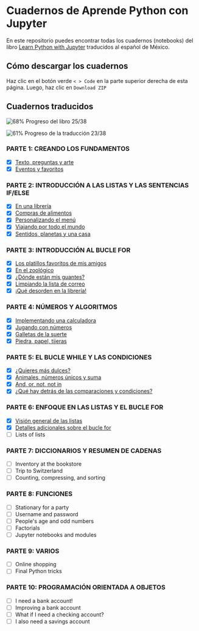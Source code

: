 # Cuadernos de Aprende Python con Jupyter

En este repositorio puedes encontrar todas los cuadernos (notebooks) del libro [Learn Python with Jupyter](https://learnpythonwithjupyter.com) traducidos al español de México. 

## Cómo descargar los cuadernos 
Haz clic en el botón verde `< > Code` en la parte superior derecha de esta página. Luego, haz clic en `Download ZIP`

## Cuadernos traducidos

![68%](https://progress-bar.dev/68) Progreso del libro 25/38 

![61%](https://progress-bar.dev/61) Progreso de la traducción 23/38 

### PARTE 1: CREANDO LOS FUNDAMENTOS
- [x] [Texto, preguntas y arte](01_string_input_print.ipynb)
- [x] [Eventos y favoritos](02_variables.ipynb)

### PARTE 2: INTRODUCCIÓN A LAS LISTAS Y LAS SENTENCIAS IF/ELSE
- [x] [En una librería](03_list_if_in_else.ipynb)
- [x] [Compras de alimentos](04_list_append_remove.ipynb)
- [x] [Personalizando el menú](05_list_index_pop_insert.ipynb)
- [x] [Viajando por todo el mundo](06_list_slicing.ipynb)
- [x] [Sentidos, planetas y una casa](07_list_slicing_use.ipynb)

### PARTE 3: INTRODUCCIÓN AL BUCLE FOR
- [x] [Los platillos favoritos de mis amigos](08_for_range.ipynb)
- [x] [En el zoológico](09_for_loop_if_equals.ipynb)
- [x] [¿Dónde están mis guantes?](10_for_search.ipynb)
- [x] [Limpiando la lista de correo](11_for_change_list.ipynb)
- [x] [¡Qué desorden en la librería!](12_for_create_list.ipynb)

### PARTE 4: NÚMEROS Y ALGORITMOS
- [x] [Implementando una calculadora](13_numbers.ipynb)
- [x] [Jugando con números](14_list_of_numbers.ipynb)
- [x] [Galletas de la suerte](15_random.ipynb)
- [x] [Piedra, papel, tijeras](16_intro_to_algos.ipynb)

### PARTE 5: EL BUCLE WHILE Y LAS CONDICIONES
- [x] [¿Quieres más dulces?](17_while_loop.ipynb)
- [x] [Animales, números únicos y suma](18_while_conditions.ipynb)
- [x] [And, or, not, not in](19_combining_conditions.ipynb)
- [x] [¿Qué hay detrás de las comparaciones y condiciones?](20_booleans.ipynb)

### PARTE 6: ENFOQUE EN LAS LISTAS Y EL BUCLE FOR
- [x] [Visión general de las listas](21_list_overview.ipynb)
- [x] [Detalles adicionales sobre el bucle for](22_for_overview.ipynb)
- [ ] Lists of lists

### PARTE 7: DICCIONARIOS Y RESUMEN DE CADENAS
- [ ] Inventory at the bookstore
- [ ] Trip to Switzerland
- [ ] Counting, compressing, and sorting

### PARTE 8: FUNCIONES
- [ ] Stationary for a party
- [ ] Username and password
- [ ] People's age and odd numbers
- [ ] Factorials
- [ ] Jupyter notebooks and modules

### PARTE 9: VARIOS
- [ ] Online shopping
- [ ] Final Python tricks

### PARTE 10: PROGRAMACIÓN ORIENTADA A OBJETOS
- [ ] I need a bank account!
- [ ] Improving a bank account
- [ ] What if I need a checking account?
- [ ] I also need a savings account